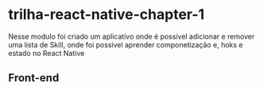 # trilha-react-native-chapter-1

Nesse modulo foi criado um aplicativo onde é possivel adicionar e remover  uma lista de Skill, onde foi possivel aprender componetização e, hoks e estado no React Native

## Front-end
